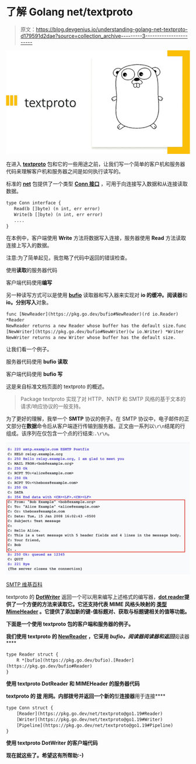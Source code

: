 # 了解 Golang net/textproto

> 原文：<https://blog.devgenius.io/understanding-golang-net-textproto-d179591d2dae?source=collection_archive---------3----------------------->

![](img/4cc7b1aff76b02e374df21f5904b730e.png)

在进入 [**textproto**](https://pkg.go.dev/net/textproto@go1.19) 包和它的一些用途之前，让我们写一个简单的客户机和服务器代码来理解客户机和服务器之间是如何执行读写的。

标准的 [**net**](https://pkg.go.dev/net) 包提供了一个类型 [**Conn 接口**](https://pkg.go.dev/net#Conn) ，可用于向连接写入数据和从连接读取数据。

```
type Conn interface {
   Read(b []byte) (n int, err error)
   Write(b []byte) (n int, err error)
   ....
}
```

在本例中，客户端使用 **Write** 方法将数据写入连接，服务器使用 **Read** 方法读取连接上写入的数据。

注意:为了简单起见，我忽略了代码中返回的错误检查。

使用**读取**的服务器代码

客户端代码使用**编写**

另一种读写方式可以是使用 [**bufio**](https://pkg.go.dev/bufio) 读取器和写入器来实现对 **io 的缓冲。阅读器**和 **io。分别写入**对象。

```
func [NewReader](https://pkg.go.dev/bufio#NewReader)(rd io.Reader) *Reader
NewReader returns a new Reader whose buffer has the default size.func [NewWriter](https://pkg.go.dev/bufio#NewWriter)(w io.Writer) *Writer
NewWriter returns a new Writer whose buffer has the default size.
```

让我们看一个例子。

服务器代码使用 **bufio 读取**

客户端代码使用 **bufio 写**

这是来自标准文档页面的 textproto 的概述。

> Package textproto 实现了对 HTTP、NNTP 和 SMTP 风格的基于文本的请求/响应协议的一般支持。

为了更好的理解，我举一个 **SMTP** 协议的例子。在 SMTP 协议中，电子邮件的正文部分在**数据**命令后从客户端逐行传输到服务器。正文由一系列以`\r\n`结尾的行组成。该序列在仅包含一个点的行结束:`.\r\n`。

![](img/b7370db2d58c8707f28afd3d57ff4c07.png)

[SMTP 维基百科](https://en.wikipedia.org/wiki/Simple_Mail_Transfer_Protocol#:~:text=An%20SMTP%20transaction%20consists%20of,times%2C%20one%20for%20each%20recipient.)

textproto 的 [**DotWriter**](https://pkg.go.dev/net/textproto@go1.19#Writer.DotWriter) 返回一个可以用来编写上述格式的编写器，[**dot reader**](https://pkg.go.dev/net/textproto@go1.19#Reader.DotReader)**提供了一个方便的方法来读取它。它还支持代表 MIME 风格头映射的 [**类型 MimeHeader**](https://pkg.go.dev/net/textproto@go1.19#MIMEHeader) 。它提供了添加新的键-值标题对、获取与标题键相关的值等功能。**

**下面是一个使用 textproto 包的客户端和服务器的例子。**

**我们使用 textproto 的 [**NewReader**](https://pkg.go.dev/net/textproto@go1.19#NewReader) ，它采用 ***bufio。阅读器**阅读器和返回***阅读器****

```
type Reader struct {
	R *[bufio](https://pkg.go.dev/bufio).[Reader](https://pkg.go.dev/bufio#Reader)
}
```

**使用 textproto DotReader 和 MIMEHeader 的服务器代码**

**textproto 的 [**拨**](https://pkg.go.dev/net/textproto@go1.19#Dial) 用网。内部拨号并返回一个新的**型**连接器**用于连接****

```
type Conn struct {
	[Reader](https://pkg.go.dev/net/textproto@go1.19#Reader)
	[Writer](https://pkg.go.dev/net/textproto@go1.19#Writer)
	[Pipeline](https://pkg.go.dev/net/textproto@go1.19#Pipeline)
}
```

**使用 textproto DotWriter 的客户端代码**

**现在就这些了。希望这有所帮助:-)**